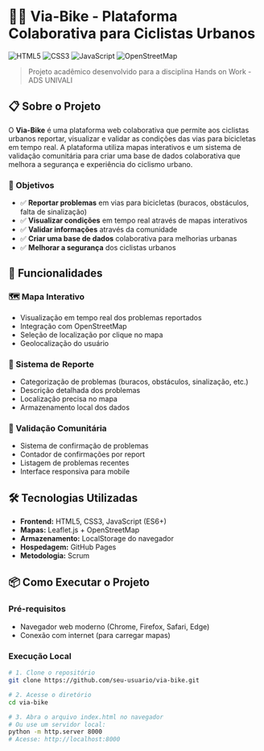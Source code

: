 # 🚴‍♂️ Via-Bike - Plataforma Colaborativa para Ciclistas Urbanos

![HTML5](https://img.shields.io/badge/HTML5-E34F26?style=for-the-badge&logo=html5&logoColor=white)
![CSS3](https://img.shields.io/badge/CSS3-1572B6?style=for-the-badge&logo=css3&logoColor=white)
![JavaScript](https://img.shields.io/badge/JavaScript-F7DF1E?style=for-the-badge&logo=javascript&logoColor=black)
![OpenStreetMap](https://img.shields.io/badge/OpenStreetMap-7EBC6F?style=for-the-badge&logo=OpenStreetMap&logoColor=white)

> Projeto acadêmico desenvolvido para a disciplina Hands on Work - ADS UNIVALI

## 📋 Sobre o Projeto

O **Via-Bike** é uma plataforma web colaborativa que permite aos ciclistas urbanos reportar, visualizar e validar as condições das vias para bicicletas em tempo real. A plataforma utiliza mapas interativos e um sistema de validação comunitária para criar uma base de dados colaborativa que melhora a segurança e experiência do ciclismo urbano.

### 🎯 Objetivos

- ✅ **Reportar problemas** em vias para bicicletas (buracos, obstáculos, falta de sinalização)
- ✅ **Visualizar condições** em tempo real através de mapas interativos
- ✅ **Validar informações** através da comunidade
- ✅ **Criar uma base de dados** colaborativa para melhorias urbanas
- ✅ **Melhorar a segurança** dos ciclistas urbanos

## 🚀 Funcionalidades

### 🗺️ Mapa Interativo
- Visualização em tempo real dos problemas reportados
- Integração com OpenStreetMap
- Seleção de localização por clique no mapa
- Geolocalização do usuário

### 📝 Sistema de Reporte
- Categorização de problemas (buracos, obstáculos, sinalização, etc.)
- Descrição detalhada dos problemas
- Localização precisa no mapa
- Armazenamento local dos dados

### 👥 Validação Comunitária
- Sistema de confirmação de problemas
- Contador de confirmações por report
- Listagem de problemas recentes
- Interface responsiva para mobile

## 🛠️ Tecnologias Utilizadas

- **Frontend:** HTML5, CSS3, JavaScript (ES6+)
- **Mapas:** Leaflet.js + OpenStreetMap
- **Armazenamento:** LocalStorage do navegador
- **Hospedagem:** GitHub Pages
- **Metodologia:** Scrum

## 📦 Como Executar o Projeto

### Pré-requisitos
- Navegador web moderno (Chrome, Firefox, Safari, Edge)
- Conexão com internet (para carregar mapas)

### Execução Local
```bash
# 1. Clone o repositório
git clone https://github.com/seu-usuario/via-bike.git

# 2. Acesse o diretório
cd via-bike

# 3. Abra o arquivo index.html no navegador
# Ou use um servidor local:
python -m http.server 8000
# Acesse: http://localhost:8000
